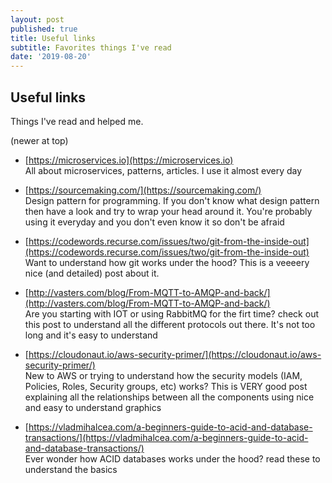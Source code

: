 ```yaml
---
layout: post
published: true
title: Useful links
subtitle: Favorites things I've read
date: '2019-08-20'
---
```

## Useful links

Things I've read and helped me.

(newer at top)

- [https://microservices.io](https://microservices.io)   
    All about microservices, patterns, articles. I use it almost every day
    
- [https://sourcemaking.com/](https://sourcemaking.com/)  
    Design pattern for programming. If you don't know what design pattern then have a look and try to wrap your head around it. You're probably using it everyday and you don't even know it so don't be afraid
    
- [https://codewords.recurse.com/issues/two/git-from-the-inside-out](https://codewords.recurse.com/issues/two/git-from-the-inside-out)  
    Want to understand how git works under the hood? This is a veeeery nice (and detailed) post about it.
    
- [http://vasters.com/blog/From-MQTT-to-AMQP-and-back/](http://vasters.com/blog/From-MQTT-to-AMQP-and-back/)  
    Are you starting with IOT or using RabbitMQ for the firt time? check out this post to understand all the different protocols out there. It's not too long and it's easy to understand
    
- [https://cloudonaut.io/aws-security-primer/](https://cloudonaut.io/aws-security-primer/)  
    New to AWS or trying to understand how the security models (IAM, Policies, Roles, Security groups, etc) works? This is VERY good post explaining all the relationships between all the components using nice and easy to understand graphics
    
- [https://vladmihalcea.com/a-beginners-guide-to-acid-and-database-transactions/](https://vladmihalcea.com/a-beginners-guide-to-acid-and-database-transactions/)  
    Ever wonder how ACID databases works under the hood? read these to understand the basics